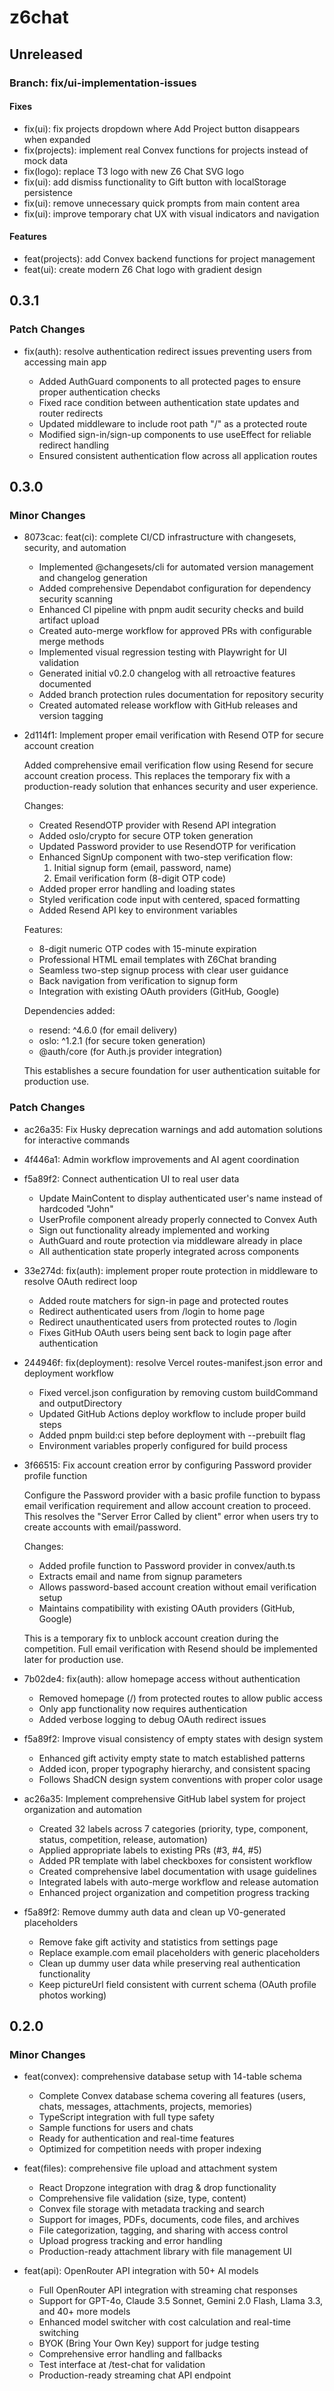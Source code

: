 # z6chat

## Unreleased

### Branch: fix/ui-implementation-issues

#### Fixes

- fix(ui): fix projects dropdown where Add Project button disappears when expanded
- fix(projects): implement real Convex functions for projects instead of mock data
- fix(logo): replace T3 logo with new Z6 Chat SVG logo
- fix(ui): add dismiss functionality to Gift button with localStorage persistence
- fix(ui): remove unnecessary quick prompts from main content area
- fix(ui): improve temporary chat UX with visual indicators and navigation

#### Features

- feat(projects): add Convex backend functions for project management
- feat(ui): create modern Z6 Chat logo with gradient design

## 0.3.1

### Patch Changes

- fix(auth): resolve authentication redirect issues preventing users from accessing main app

  - Added AuthGuard components to all protected pages to ensure proper authentication checks
  - Fixed race condition between authentication state updates and router redirects
  - Updated middleware to include root path "/" as a protected route
  - Modified sign-in/sign-up components to use useEffect for reliable redirect handling
  - Ensured consistent authentication flow across all application routes

## 0.3.0

### Minor Changes

- 8073cac: feat(ci): complete CI/CD infrastructure with changesets, security, and automation

  - Implemented @changesets/cli for automated version management and changelog generation
  - Added comprehensive Dependabot configuration for dependency security scanning
  - Enhanced CI pipeline with pnpm audit security checks and build artifact upload
  - Created auto-merge workflow for approved PRs with configurable merge methods
  - Implemented visual regression testing with Playwright for UI validation
  - Generated initial v0.2.0 changelog with all retroactive features documented
  - Added branch protection rules documentation for repository security
  - Created automated release workflow with GitHub releases and version tagging

- 2d114f1: Implement proper email verification with Resend OTP for secure account creation

  Added comprehensive email verification flow using Resend for secure account creation process. This replaces the temporary fix with a production-ready solution that enhances security and user experience.

  Changes:

  - Created ResendOTP provider with Resend API integration
  - Added oslo/crypto for secure OTP token generation
  - Updated Password provider to use ResendOTP for verification
  - Enhanced SignUp component with two-step verification flow:
    1. Initial signup form (email, password, name)
    2. Email verification form (8-digit OTP code)
  - Added proper error handling and loading states
  - Styled verification code input with centered, spaced formatting
  - Added Resend API key to environment variables

  Features:

  - 8-digit numeric OTP codes with 15-minute expiration
  - Professional HTML email templates with Z6Chat branding
  - Seamless two-step signup process with clear user guidance
  - Back navigation from verification to signup form
  - Integration with existing OAuth providers (GitHub, Google)

  Dependencies added:

  - resend: ^4.6.0 (for email delivery)
  - oslo: ^1.2.1 (for secure token generation)
  - @auth/core (for Auth.js provider integration)

  This establishes a secure foundation for user authentication suitable for production use.

### Patch Changes

- ac26a35: Fix Husky deprecation warnings and add automation solutions for interactive commands
- 4f446a1: Admin workflow improvements and AI agent coordination
- f5a89f2: Connect authentication UI to real user data

  - Update MainContent to display authenticated user's name instead of hardcoded "John"
  - UserProfile component already properly connected to Convex Auth
  - Sign out functionality already implemented and working
  - AuthGuard and route protection via middleware already in place
  - All authentication state properly integrated across components

- 33e274d: fix(auth): implement proper route protection in middleware to resolve OAuth redirect loop

  - Added route matchers for sign-in page and protected routes
  - Redirect authenticated users from /login to home page
  - Redirect unauthenticated users from protected routes to /login
  - Fixes GitHub OAuth users being sent back to login page after authentication

- 244946f: fix(deployment): resolve Vercel routes-manifest.json error and deployment workflow

  - Fixed vercel.json configuration by removing custom buildCommand and outputDirectory
  - Updated GitHub Actions deploy workflow to include proper build steps
  - Added pnpm build:ci step before deployment with --prebuilt flag
  - Environment variables properly configured for build process

- 3f66515: Fix account creation error by configuring Password provider profile function

  Configure the Password provider with a basic profile function to bypass email verification requirement and allow account creation to proceed. This resolves the "Server Error Called by client" error when users try to create accounts with email/password.

  Changes:

  - Added profile function to Password provider in convex/auth.ts
  - Extracts email and name from signup parameters
  - Allows password-based account creation without email verification setup
  - Maintains compatibility with existing OAuth providers (GitHub, Google)

  This is a temporary fix to unblock account creation during the competition. Full email verification with Resend should be implemented later for production use.

- 7b02de4: fix(auth): allow homepage access without authentication

  - Removed homepage (/) from protected routes to allow public access
  - Only app functionality now requires authentication
  - Added verbose logging to debug OAuth redirect issues

- f5a89f2: Improve visual consistency of empty states with design system

  - Enhanced gift activity empty state to match established patterns
  - Added icon, proper typography hierarchy, and consistent spacing
  - Follows ShadCN design system conventions with proper color usage

- ac26a35: Implement comprehensive GitHub label system for project organization and automation

  - Created 32 labels across 7 categories (priority, type, component, status, competition, release, automation)
  - Applied appropriate labels to existing PRs (#3, #4, #5)
  - Added PR template with label checkboxes for consistent workflow
  - Created comprehensive label documentation with usage guidelines
  - Integrated labels with auto-merge workflow and release automation
  - Enhanced project organization and competition progress tracking

- f5a89f2: Remove dummy auth data and clean up V0-generated placeholders

  - Remove fake gift activity and statistics from settings page
  - Replace example.com email placeholders with generic placeholders
  - Clean up dummy user data while preserving real authentication functionality
  - Keep pictureUrl field consistent with current schema (OAuth profile photos working)

## 0.2.0

### Minor Changes

- feat(convex): comprehensive database setup with 14-table schema

  - Complete Convex database schema covering all features (users, chats, messages, attachments, projects, memories)
  - TypeScript integration with full type safety
  - Sample functions for users and chats
  - Ready for authentication and real-time features
  - Optimized for competition needs with proper indexing

- feat(files): comprehensive file upload and attachment system

  - React Dropzone integration with drag & drop functionality
  - Comprehensive file validation (size, type, content)
  - Convex file storage with metadata tracking and search
  - Support for images, PDFs, documents, code files, and archives
  - File categorization, tagging, and sharing with access control
  - Upload progress tracking and error handling
  - Production-ready attachment library with file management UI

- feat(api): OpenRouter API integration with 50+ AI models

  - Full OpenRouter API integration with streaming chat responses
  - Support for GPT-4o, Claude 3.5 Sonnet, Gemini 2.0 Flash, Llama 3.3, and 40+ more models
  - Enhanced model switcher with cost calculation and real-time switching
  - BYOK (Bring Your Own Key) support for judge testing
  - Comprehensive error handling and fallbacks
  - Test interface at /test-chat for validation
  - Production-ready streaming chat API endpoint
